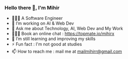 ### Hello there 👋, I'm Mihir





- 🧑🏻‍💼 A Software Engineer
- 🔭 I’m working on AI & Web Dev
- 💬 Ask me about Technology, AI, Web Dev and My Work
- 🧑🏻‍💻 Book an online chat : https://topmate.io/mihirx
- 🌱 I’m still learning and improving my skills 
- ⚡ Fun fact : I'm not good at studies
- 📫 How to reach me : mail me at mailmihirr@gmail.com
